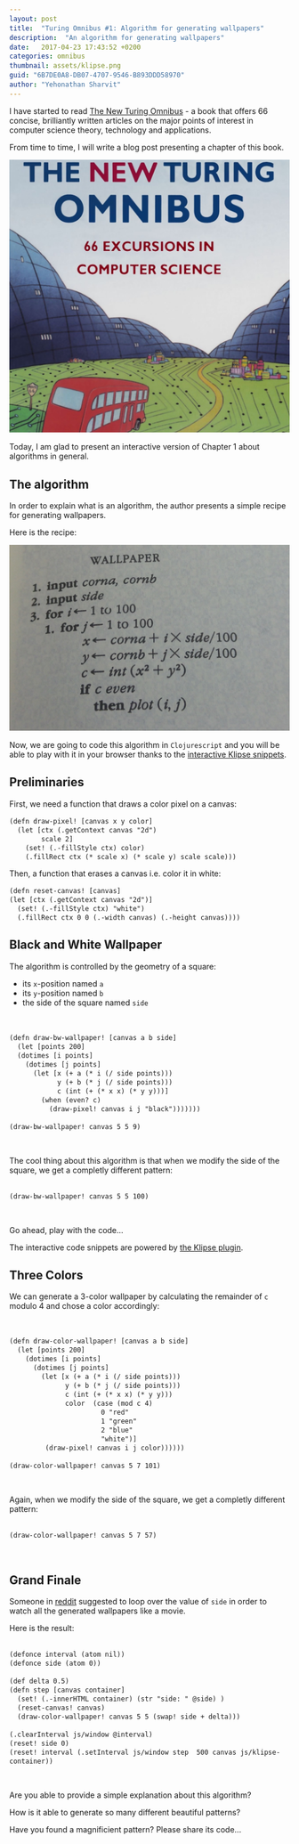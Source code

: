 ```yaml
---
layout: post
title:  "Turing Omnibus #1: Algorithm for generating wallpapers"
description:  "An algorithm for generating wallpapers"
date:   2017-04-23 17:43:52 +0200
categories: omnibus
thumbnail: assets/klipse.png
guid: "6B7DE0A8-DB07-4707-9546-B893DDD58970"
author: "Yehonathan Sharvit"
---
```



I have started to read [The New Turing Omnibus](https://www.goodreads.com/book/show/964709.The_New_Turing_Omnibus) - a book that offers 66 concise, brilliantly written articles on the major points of interest in computer science theory, technology and applications.

From time to time, I will write a blog post presenting a chapter of this book.


![omnibus](/assets/omnibus-turing.jpg)

Today, I am glad to present an interactive version of Chapter 1 about algorithms in general.


## The algorithm

In order to explain what is an algorithm, the author presents a simple recipe for generating wallpapers.

Here is the recipe:

![algo](/assets/algo-wallpaper.jpg)

Now, we are going to code this algorithm in `Clojurescript` and you will be able to play with it in your browser thanks to the [interactive Klipse snippets](https://github.com/viebel/klipse).

## Preliminaries

First, we need a function that draws a color pixel on a canvas:

~~~klipse
(defn draw-pixel! [canvas x y color]
  (let [ctx (.getContext canvas "2d")
        scale 2]
    (set! (.-fillStyle ctx) color)
    (.fillRect ctx (* scale x) (* scale y) scale scale)))
~~~

Then, a function that erases a canvas i.e. color it in white:

~~~klipse
(defn reset-canvas! [canvas]
(let [ctx (.getContext canvas "2d")]
  (set! (.-fillStyle ctx) "white")
  (.fillRect ctx 0 0 (.-width canvas) (.-height canvas))))
~~~

## Black and White Wallpaper

The algorithm is controlled by the geometry of a square: 

- its `x`-position named `a`
- its `y`-position named `b`
- the side of the square named `side`


<pre class="language-klipse" data-preamble='(def canvas (js/document.getElementById "canvas-1")) (reset-canvas! canvas)' data-eval-idle-msec="500"><code>

(defn draw-bw-wallpaper! [canvas a b side]
  (let [points 200]
  (dotimes [i points]   
    (dotimes [j points]
      (let [x (+ a (* i (/ side points)))
            y (+ b (* j (/ side points))) 
            c (int (+ (* x x) (* y y)))] 
        (when (even? c)
          (draw-pixel! canvas i j "black")))))))

(draw-bw-wallpaper! canvas 5 5 9)
</code></pre>

<canvas class="canvas" id="canvas-1"></canvas>

The cool thing about this algorithm is that when we modify the side of the square, we get a completly different pattern:

<pre class="language-klipse" data-preamble='(def canvas (js/document.getElementById "canvas-2")) (reset-canvas! canvas)' data-eval-idle-msec="500"><code>
(draw-bw-wallpaper! canvas 5 5 100)
</code></pre>
<canvas class="canvas" id="canvas-2"></canvas>


Go ahead, play with the code...

The interactive code snippets are powered by [the Klipse plugin](https://github.com/viebel/klipse).


## Three Colors

We can generate a 3-color wallpaper by calculating the remainder of `c` modulo 4 and chose a color accordingly:

<pre class="language-klipse" data-preamble='(def canvas (js/document.getElementById "canvas-3")) (reset-canvas! canvas)' data-eval-idle-msec="500"><code>

(defn draw-color-wallpaper! [canvas a b side]
  (let [points 200]
    (dotimes [i points]
      (dotimes [j points]
        (let [x (+ a (* i (/ side points)))
              y (+ b (* j (/ side points)))
              c (int (+ (* x x) (* y y)))
              color  (case (mod c 4)
                       0 "red"
                       1 "green"
                       2 "blue"
                       "white")]
         (draw-pixel! canvas i j color))))))

(draw-color-wallpaper! canvas 5 7 101)
</code></pre>

<canvas class="canvas" id="canvas-3"></canvas>

Again, when we modify the side of the square, we get a completly different pattern:

<pre class="language-klipse" data-preamble='(def canvas (js/document.getElementById "canvas-4")) (reset-canvas! canvas)' data-eval-idle-msec="500"><code>
(draw-color-wallpaper! canvas 5 7 57)
</code></pre>

<canvas class="canvas" id="canvas-4"></canvas>


## Grand Finale

Someone in [reddit](https://www.reddit.com/r/Clojure/comments/67amvu/turing_omnibus_1_algorithm_for_generating/dgqn8t0/) suggested to loop over the value of `side` in order to watch all the generated wallpapers like a movie.

Here is the result:

<pre class="language-klipse" data-preamble='(def canvas (js/document.getElementById "canvas-5")) (reset-canvas! canvas)'><code>
(defonce interval (atom nil))
(defonce side (atom 0))

(def delta 0.5)
(defn step [canvas container]
  (set! (.-innerHTML container) (str "side: " @side) )
  (reset-canvas! canvas)
  (draw-color-wallpaper! canvas 5 5 (swap! side + delta)))

(.clearInterval js/window @interval)
(reset! side 0)
(reset! interval (.setInterval js/window step  500 canvas js/klipse-container)) 
</code></pre>

<canvas class="canvas" id="canvas-5"></canvas>

Are you able to provide a simple explanation about this algorithm?

How is it able to generate so many different beautiful patterns?

Have you found a magnificient pattern? Please share its code...

<style>
.canvas {
padding: 10px;
width: 700px;
height: 300px;
}
</style>


